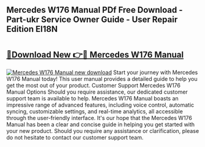 ## Mercedes W176 Manual PDf Free Download - Part-ukr Service Owner Guide - User Repair Edition El18N

# <h2><a href="http://cf27323.oget.top/?id=Mercedes+W176+Manual">🔗Download New 👉🔴 Mercedes W176 Manual</a></h2>

[![Mercedes W176 Manual new download](https://i.imgur.com/5g1atiW.png)](http://cf27323.oget.top/?id=Mercedes+W176+Manual)
Start your journey with Mercedes W176 Manual today! This user manual provides a detailed guide to help you get the most out of your product. Customer Support Mercedes W176 Manual Options Should you require assistance, our dedicated customer support team is available to help. Mercedes W176 Manual boasts an impressive range of advanced features, including voice control, automatic syncing, customizable settings, and real-time analytics, all accessible through the user-friendly interface. It's our hope that the Mercedes W176 Manual has been a clear and concise guide in helping you get started with your new product. Should you require any assistance or clarification, please do not hesitate to contact our customer support team.
